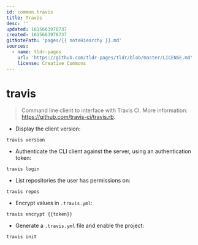 ```yaml
---
id: common.travis
title: Travis
desc: ''
updated: 1615663978737
created: 1615663978737
gitNotePath: 'pages/{{ noteHiearchy }}.md'
sources:
  - name: tldr-pages
    url: 'https://github.com/tldr-pages/tldr/blob/master/LICENSE.md'
    license: Creative Commons
---
```

# travis

> Command line client to interface with Travis CI.
> More information: <https://github.com/travis-ci/travis.rb>.

- Display the client version:

`travis version`

- Authenticate the CLI client against the server, using an authentication token:

`travis login`

- List repositories the user has permissions on:

`travis repos`

- Encrypt values in `.travis.yml`:

`travis encrypt {{token}}`

- Generate a `.travis.yml` file and enable the project:

`travis init`

